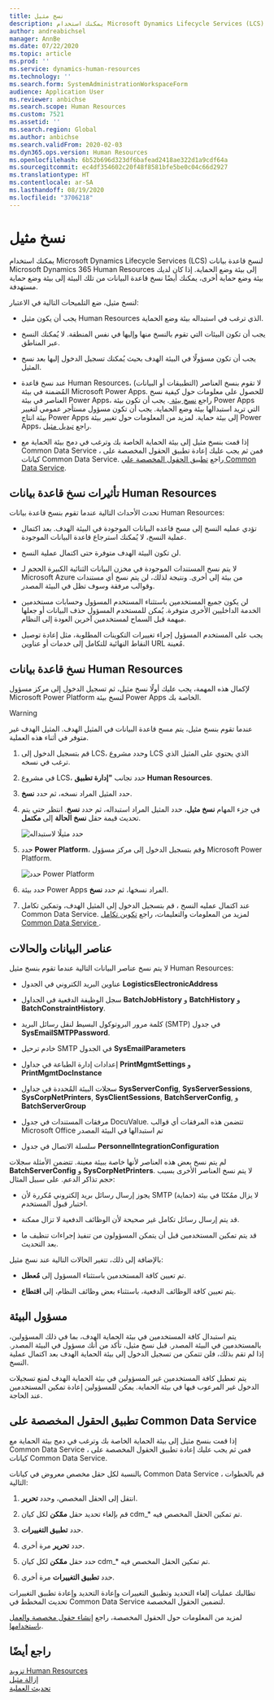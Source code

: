 ```yaml
---
title: نسخ مثيل
description: يمكنك استخدام Microsoft Dynamics Lifecycle Services (LCS) لنسخ قاعدة بيانات Microsoft Dynamics 365 Human Resources إلى بيئة وضع الحماية.
author: andreabichsel
manager: AnnBe
ms.date: 07/22/2020
ms.topic: article
ms.prod: ''
ms.service: dynamics-human-resources
ms.technology: ''
ms.search.form: SystemAdministrationWorkspaceForm
audience: Application User
ms.reviewer: anbichse
ms.search.scope: Human Resources
ms.custom: 7521
ms.assetid: ''
ms.search.region: Global
ms.author: anbichse
ms.search.validFrom: 2020-02-03
ms.dyn365.ops.version: Human Resources
ms.openlocfilehash: 6b52b696d323df6bafead2418ae322d1a9cdf64a
ms.sourcegitcommit: ec4df354602c20f48f8581bfe5be0c04c66d2927
ms.translationtype: HT
ms.contentlocale: ar-SA
ms.lasthandoff: 08/19/2020
ms.locfileid: "3706218"
---
```

# <a name="copy-an-instance"></a>نسخ مثيل

يمكنك استخدام Microsoft Dynamics Lifecycle Services (LCS) لنسخ قاعدة بيانات Microsoft Dynamics 365 Human Resources إلى بيئة وضع الحماية. إذا كان لديك بيئة وضع حماية أخرى، يمكنك أيضًا نسخ قاعدة البيانات من تلك البيئة إلى بيئة وضع حماية مستهدفة.

لنسخ مثيل، ضع التلميحات التالية في الاعتبار:

- يجب أن يكون مثيل Human Resources الذي ترغب في استبداله بيئة وضع الحماية.

- يجب أن تكون البيئات التي تقوم بالنسخ منها وإليها في نفس المنطقة. لا يُمكنك النسخ عبر المناطق.

- يجب أن تكون مسؤولًا في البيئة الهدف بحيث يُمكنك تسجيل الدخول إليها بعد نسخ المثيل.

- عند نسخ قاعدة Human Resources، لا تقوم بنسخ العناصر (التطبيقات أو البيانات) المُضمنة في بيئة Microsoft Power Apps. للحصول على معلومات حول كيفية نسخ العناصر في بيئة Power Apps، راجع [نسخ بيئة ](https://docs.microsoft.com/power-platform/admin/copy-environment). يجب أن تكون بيئة Power Apps التي تريد استبدالها بيئة وضع الحماية. يجب أن تكون مسؤول مستأجر عمومي لتغيير بيئة انتاج Power Apps إلى بيئة حماية. لمزيد من المعلومات حول تغيير بيئة Power Apps، راجع [تبديل مثيل](https://docs.microsoft.com/dynamics365/admin/switch-instance).

- إذا قمت بنسخ مثيل إلى بيئة الحماية الخاصة بك وترغب في دمج بيئة الحماية مع Common Data Service ، فمن ثم يجب عليك إعادة تطبيق الحقول المخصصة على كيانات Common Data Service. راجع [تطبيق الحقول المخصصة علي Common Data Service](hr-admin-setup-copy-instance.md?apply-custom-fields-to-common-data-service).

## <a name="effects-of-copying-a-human-resources-database"></a>تأثيرات نسخ قاعدة بيانات Human Resources

تحدث الأحداث التالية عندما تقوم بنسخ قاعدة بيانات Human Resources:

- تؤدي عمليه النسخ إلى مسح قاعده البيانات الموجودة في البيئة الهدف. بعد اكتمال عملية النسخ، لا يُمكنك استرجاع قاعدة البيانات الموجودة.

- لن تكون البيئة الهدف متوفرة حتى اكتمال عملية النسخ.

- لا يتم نسخ المستندات الموجودة في مخزن البيانات الثنائية الكبيرة الحجم لـ Microsoft Azure من بيئة إلى أخرى. ونتيجة لذلك، لن يتم نسخ أي مستندات وقوالب مرفقة وسوف تظل في البيئة المصدر.

- لن يكون جميع المستخدمين باستثناء المستخدم المسؤول وحسابات مستخدمين الخدمة الداخليين الأخرى متوفرة. يُمكن للمستخدم المسؤول حذف البيانات أو جعلها مبهمة قبل السماح لمستخدمين آخرين العودة إلى النظام.

- يجب على المستخدم المسؤول إجراء تغييرات التكوينات المطلوبة، مثل إعادة توصيل النقاط النهائية للتكامل إلى خدمات أو عناوين URL مُعينة.

## <a name="copy-the-human-resources-database"></a>نسخ قاعدة بيانات Human Resources

لإكمال هذه المهمة، يجب عليك أولًا نسخ مثيل، ثم تسجيل الدخول إلى مركز مسؤول Microsoft Power Platform لنسخ بيئة Power Apps الخاصة بك.

> [!WARNING]
> عندما تقوم بنسخ مثيل، يتم مسح قاعدة البيانات في المثيل الهدف. المثيل الهدف غير متوفر في أثناء هذه العملية.

1. قم بتسجيل الدخول إلى LCS، وحدد مشروع LCS الذي يحتوي على المثيل الذي ترغب في نسخه.

2. في مشروع LCS، حدد تجانب **"إدارة تطبيق Human Resources**.

3. حدد المثيل المراد نسخه، ثم حدد **نسخ**.

4. في جزء المهام **نسخ مثيل**، حدد المثيل المراد استبداله، ثم حدد **نسخ**. انتظر حتي يتم تحديث قيمة حقل **نسخ الحالة** إلى **مكتمل**.

   ![[حدد مثيلًا لاستبداله](./media/copy-instance-select-target-instance.png)](./media/copy-instance-select-target-instance.png)

5. حدد **Power Platform**، وقم بتسجيل الدخول إلى مركز مسؤول Microsoft Power Platform.

   ![[حدد Power Platform](./media/copy-instance-select-power-platform.png)](./media/copy-instance-select-power-platform.png)

6. حدد بيئة Power Apps المراد نسخها، ثم حدد **نسخ**.

7. عند اكتمال عمليه النسخ ، قم بتسجيل الدخول إلى المثيل الهدف، وتمكين تكامل Common Data Service. لمزيد من المعلومات والتعليمات، راجع [تكوين تكامل Common Data Service ](https://docs.microsoft.com/dynamics365/talent/hr-common-data-service-integration).

## <a name="data-elements-and-statuses"></a>عناصر البيانات والحالات

لا يتم نسخ عناصر البيانات التالية عندما تقوم بنسخ مثيل Human Resources:

- عناوين البريد الكتروني في الجدول **LogisticsElectronicAddress**

- سجل الوظيفة الدفعية في الجداول **BatchJobHistory** و **BatchHistory** و **BatchConstraintHistory**. 

- كلمة مرور البروتوكول البسيط لنقل رسائل البريد (SMTP) في جدول **SysEmailSMTPPassword**.

- خادم ترحيل SMTP في الجدول **SysEmailParameters** 

- إعدادات إدارة الطباعة في جداول **PrintMgmtSettings** و **PrintMgmtDocInstance** 

- سجلات البيئة المُحددة في جداول **SysServerConfig**, **SysServerSessions**, **SysCorpNetPrinters**, **SysClientSessions**, **BatchServerConfig**, و **BatchServerGroup** 

- مرفقات المستندات في جدول DocuValue. تتضمن هذه المرفقات أي قوالب Microsoft Office تم استبدالها في البيئة المصدر

- سلسلة الاتصال في جدول **PersonnelIntegrationConfiguration** 

لم يتم نسخ بعض هذه العناصر لأنها خاصة ببيئة معينة. تتضمن الأمثلة سجلات **BatchServerConfig** و **SysCorpNetPrinters**.  لا يتم نسخ العناصر الأخرى بسبب حجم تذاكر الدعم. على سبيل المثال:

- يجوز إرسال رسائل بريد إلكتروني مُكررة لأن SMTP لا يزال ممُكنًا في بيئة (حماية) اختبار قبول المستخدم.

- قد يتم إرسال رسائل تكامل غير صحيحة لأن الوظائف الدفعية لا تزال ممكنة.

- قد يتم تمكين المستخدمين قبل أن يتمكن المسؤولون من تنفيذ إجراءات تنظيف ما بعد التحديث.

بالإضافة إلى ذلك، تتغير الحالات التالية عند نسخ مثيل:

- تم تعيين كافة المستخدمين باستثناء المسؤول إلى **مُعطل**.

- يتم تعيين كافة الوظائف الدفعية، باستثناء بعض وظائف النظام، إلى **اقتطاع**.

## <a name="environment-admin"></a>مسؤول البيئة

يتم استبدال كافة المستخدمين في بيئة الحماية الهدف، بما في ذلك المسؤولين، بالمستخدمين في البيئة المصدر. قبل نسخ مثيل، تأكد من أنك مسؤول في البيئة المصدر. إذا لم تقم بذلك، فلن تتمكن من تسجيل الدخول إلى بيئة الحماية الهدف بعد اكتمال عملية النسخ.

يتم تعطيل كافة المستخدمين غير المسؤولين في بيئة الحماية الهدف لمنع تسجيلات الدخول غير المرعوب فيها في بيئة الحماية. يمكن للمسؤولين إعادة تمكين المستخدمين عند الحاجة.

## <a name="apply-custom-fields-to-common-data-service"></a>تطبيق الحقول المخصصة على Common Data Service

إذا قمت بنسخ مثيل إلى بيئة الحماية الخاصة بك وترغب في دمج بيئة الحماية مع Common Data Service ، فمن ثم يجب عليك إعادة تطبيق الحقول المخصصة على كيانات Common Data Service.

بالنسبة لكل حقل مخصص معروض في كيانات Common Data Service ، قم بالخطوات التالية:

1. انتقل إلى الحقل المخصص، وحدد **تحرير**.

2. قم بإلغاء تحديد حقل **ممّكن** لكل كيان cdm_* تم تمكين الحقل المخصص فيه. 

3. حدد **تطبيق التغييرات**.

4. حدد **تحرير** مرة أخرى.

5. حدد حقل **ممّكن** لكل كيان cdm_* تم تمكين الحقل المخصص فيه. 

6. حدد **تطبيق التغييرات** مرة أخرى.

تطالبك عمليات إلغاء التحديد وتطبيق التغييرات وإعادة التحديد وإعادة تطبيق التغييرات تحديث المخطط في Common Data Service لتضمين الحقول المخصصة.

لمزيد من المعلومات حول الحقول المخصصة، راجع [‏‫إنشاء حقول مخصصة والعمل باستخدامها‬](https://docs.microsoft.com/dynamics365/fin-ops-core/fin-ops/get-started/user-defined-fields).

## <a name="see-also"></a>راجع أيضًا

[تزويد Human Resources](hr-admin-setup-provision.md)</br>
[إزالة مثيل](hr-admin-setup-remove-instance.md)</br>
[تحديث العملية](hr-admin-setup-update-process.md)

